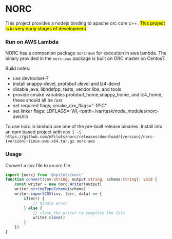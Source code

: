 # NORC
This project provides a nodejs binding to apache orc core c++.
<mark>This project is in very early stages of development</mark>

### Run on AWS Lambda
NORC has a companion package `norc-aws` for execution in aws lambda.
The binary provided in the `norc-aws` package is built on ORC master on Centos7.


Build notes:

- use devtoolset-7
- install snappy-devel, protobuf-devel and lz4-devel 
- disable java, libhdsfpp, tests, vendor libs, and tools
- provide cmake variables protobuf_home,snappy_home, and lz4_home, these should all be /usr
- set required flags; cmake_cxx_flags="-fPIC"
- set linker flags: LDFLAGS=-Wl,-rpath=/var/task/node_modules/norc-aws/lib

To use norc in lambda use one of the pre-built release binaries. Install into an npm based project
with `npm i -S https://github.com/nPilots/norc/releases/download/{version}/norc-{version}-linux-aws-x64.tar.gz norc-aws`


### Usage

Convert a csv file to an orc file.
```typescript
import {norc} from '@npilots/norc'
function convert(csv:string, output:string, schema:string): void {
    const writer = new norc.Writer(output)
    writer.stringTypeSchema(schema)
    writer.importCSV(csv, (err, data) => {
        if(err) {
            // handle error
        } else {
            // close the writer to complete the file
            writer.close()
        }
    })
}
```
